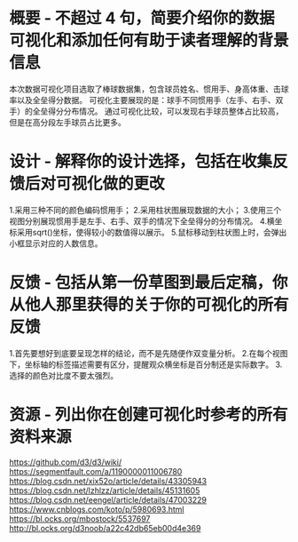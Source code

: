 # 概要 - 不超过 4 句，简要介绍你的数据可视化和添加任何有助于读者理解的背景信息
本次数据可视化项目选取了棒球数据集，包含球员姓名、惯用手、身高体重、击球率以及全垒得分数据。
可视化主要展现的是：球手不同惯用手（左手、右手、双手）的全垒得分分布情况。
通过可视化比较，可以发现右手球员整体占比较高，但是在高分段左手球员占比更多。

# 设计 - 解释你的设计选择，包括在收集反馈后对可视化做的更改 
1.采用三种不同的颜色编码惯用手；
2.采用柱状图展现数据的大小；
3.使用三个视图分别展现惯用手是左手、右手、双手的情况下全垒得分的分布情况。
4.横坐标采用sqrt()坐标，使得较小的数值得以展示。
5.鼠标移动到柱状图上时，会弹出小框显示对应的人数信息。

# 反馈 - 包括从第一份草图到最后定稿，你从他人那里获得的关于你的可视化的所有反馈
1.首先要想好到底要呈现怎样的结论，而不是先随便作双变量分析。
2.在每个视图下，坐标轴的标签描述需要有区分，提醒观众横坐标是百分制还是实际数字。
3.选择的颜色对比度不要太强烈。

# 资源 - 列出你在创建可视化时参考的所有资料来源
https://github.com/d3/d3/wiki/
https://segmentfault.com/a/1190000011006780
https://blog.csdn.net/xix52o/article/details/43305943
https://blog.csdn.net/lzhlzz/article/details/45131605
https://blog.csdn.net/eengel/article/details/47003229
https://www.cnblogs.com/koto/p/5980693.html
https://bl.ocks.org/mbostock/5537697
http://bl.ocks.org/d3noob/a22c42db65eb00d4e369